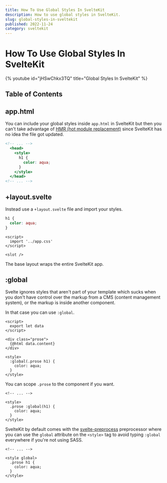 ```yaml
---
title: How To Use Global Styles In SvelteKit
description: How to use global styles in SvelteKit.
slug: global-styles-in-sveltekit
published: 2022-11-24
category: sveltekit
---
```


# How To Use Global Styles In SvelteKit

{% youtube id="jHSwChkx3TQ" title="Global Styles In SvelteKit" %}

## Table of Contents

## app.html

You can include your global styles inside `app.html` in SvelteKit but then you can't take advantage of [HMR (hot module replacement)](https://vitejs.dev/guide/features.html#hot-module-replacement) since SvelteKit has no idea the file got updated.

```html:src/app.html showLineNumbers
<!-- ... -->
  <head>
    <style>
      h1 {
        color: aqua;
      }
    </style>
  </head>
<!-- ... -->
```

## +layout.svelte

Instead use a `+layout.svelte` file and import your styles.

```css:src/app.css showLineNumbers
h1 {
  color: aqua;
}
```

```html:routes/+layout.svelte showLineNumbers
<script>
  import '../app.css'
</script>

<slot />
```

The base layout wraps the entire SvelteKit app. 

## :global

Svelte ignores styles that aren't part of your template which sucks when you don't have control over the markup from a CMS (content management system), or the markup is inside another component.

In that case you can use `:global`.

```html:+page.svelte showLineNumbers
<script>
  export let data
</script>

<div class="prose">
  {@html data.content}
</div>

<style>
  :global(.prose h1) {
    color: aqua;
  }
</style>
```

You can scope `.prose` to the component if you want.

```html:+page.svelte showLineNumbers
<!-- ... -->

<style>
  .prose :global(h1) {
    color: aqua;
  }
</style>
```

SvelteKit by default comes with the [svelte-preprocess](https://github.com/sveltejs/svelte-preprocess) preprocessor where you can use the `global` attribute on the `<style>` tag to avoid typing `:global` everywhere if you're not using SASS.

```html:+page.svelte showLineNumbers
<!-- ... -->

<style global>
  .prose h1 {
    color: aqua;
  }
</style>
```